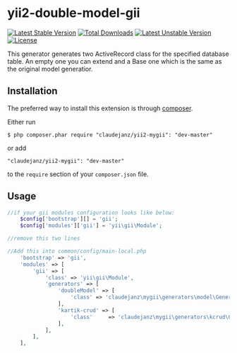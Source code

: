 yii2-double-model-gii
=====================

[![Latest Stable Version](https://poser.pugx.org/claudejanz/yii2-mygii/v/stable.svg)](https://packagist.org/packages/claudejanz/yii2-mygii) [![Total Downloads](https://poser.pugx.org/claudejanz/yii2-mygii/downloads.svg)](https://packagist.org/packages/claudejanz/yii2-mygii) [![Latest Unstable Version](https://poser.pugx.org/claudejanz/yii2-mygii/v/unstable.svg)](https://packagist.org/packages/claudejanz/yii2-mygii) [![License](https://poser.pugx.org/claudejanz/yii2-mygii/license.svg)](https://packagist.org/packages/claudejanz/yii2-mygii)


This generator generates two ActiveRecord class for the specified database table. An empty one you can extend and a Base one which is the same as the original model generatior.

## Installation

The preferred way to install this extension is through [composer](http://getcomposer.org/download/).

Either run

```
$ php composer.phar require "claudejanz/yii2-mygii": "dev-master"
```

or add

```
"claudejanz/yii2-mygii": "dev-master"
```

to the ```require``` section of your `composer.json` file.

## Usage

```php
//if your gii modules configuration looks like below:
    $config['bootstrap'][] = 'gii';
    $config['modules']['gii'] = 'yii\gii\Module';

//remove this two lines
```

```php
//Add this into common/config/main-local.php
    'bootstrap' => 'gii',
    'modules' => [
        'gii' => [
            'class' => 'yii\gii\Module',
            'generators' => [
                'doubleModel' => [
                    'class' => 'claudejanz\mygii\generators\model\Generator',
                ],
                'kartik-crud' => [
                    'class'     => 'claudejanz\mygii\generators\kcrud\Generator',
                ],
            ],
        ],
    ],
```
